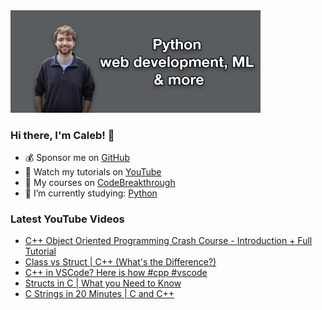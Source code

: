 <img src="github-cover-photo-my-face.jpg" width="400px" />

### Hi there, I'm Caleb! 🍛

- 💰 Sponsor me on [GitHub](https://github.com/sponsors/CalebCurry)
- 🎥 Watch my tutorials on [YouTube](https://www.youtube.com/calebthevideomaker2)
- 📗 My courses on [CodeBreakthrough](https://www.codebreakthrough.com)
- 🤔 I’m currently studying: [Python](https://www.youtube.com/watch?v=s3IvdkCq2_c&t=4254s)

### Latest YouTube Videos
<!-- YOUTUBE:START -->
- [C++ Object Oriented Programming Crash Course - Introduction + Full Tutorial](https://www.youtube.com/watch?v=0NwsayeOsd4)
- [Class vs Struct | C++ &lpar;What&#39;s the Difference?&rpar;](https://www.youtube.com/watch?v=TeHlfLf9v1k)
- [C++ in VSCode? Here is how #cpp #vscode](https://www.youtube.com/watch?v=lM3-T06Q6Yo)
- [Structs in C | What you Need to Know](https://www.youtube.com/watch?v=IAvfAC4H_0s)
- [C Strings in 20 Minutes | C and C++](https://www.youtube.com/watch?v=Z2eSSOrBHnA)
<!-- YOUTUBE:END -->
